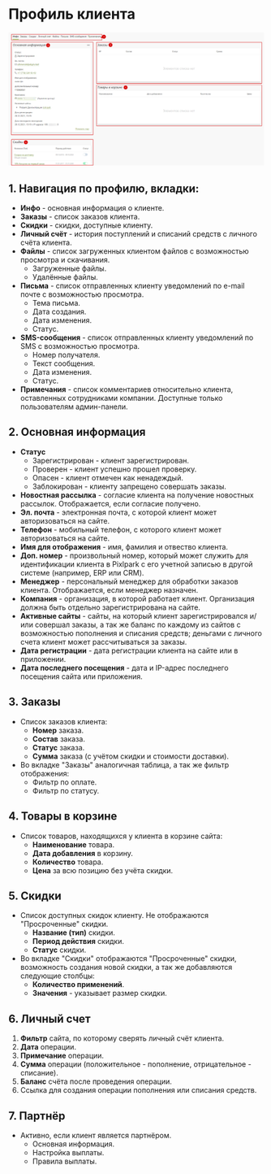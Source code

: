 # Профиль клиента

![](../_media/customer/customer02.png ':size=70%')
## 1. Навигация по профилю, вкладки:
* **Инфо** - основная информация о клиенте.
* **Заказы** - список заказов клиента.
* **Скидки** - скидки, доступные клиенту.
* **Личный счёт** - история поступлений и списаний средств с личного счёта клиента.
* **Файлы** - список загруженных клиентом файлов с возможностью просмотра и скачивания.
    - Загруженные файлы.
    - Удалённые файлы.
* **Письма** - список отправленных клиенту уведомлений по e-mail почте с возможностью просмотра.
    - Тема письма.
    - Дата создания.
    - Дата изменения.
    - Статус.
* **SMS-сообщения** - список отправленных клиенту уведомлений по SMS с возможностью просмотра.
    - Номер получателя.
    - Текст сообщения.
    - Дата изменения.
    - Статус.
* **Примечания** - список комментариев относительно клиента, оставленных сотрудниками компании. Доступные только пользователям админ-панели.

## 2. Основная информация
* **Статус**
    + Зарегистрирован - клиент зарегистрирован.
    + Проверен - клиент успешно прошел проверку.
    + Опасен - клиент отмечен как ненадеждый.
    + Заблокирован - клиенту запрещено совершать заказы.
* **Новостная рассылка** - согласие клиента на получение новостных рассылок. Отображается, если согласие получено.
* **Эл. почта** - электронная почта, с которой клиент может авторизоваться на сайте.
* **Телефон** - мобильный телефон, с которого клиент может авторизоваться на сайте.
* **Имя для отображения** - имя, фамилия и отвество клиента.
* **Доп. номер** - произвольный номер, который может служить для идентификации клиента в Pixlpark с его учетной записью в другой системе (например, ERP или CRM).
* **Менеджер** - персональный менеджер для обработки заказов клиента. Отображается, если менеджер назначен.
* **Компания** - организация, в которой работает клиент. Организация должна быть отдельно зарегистрирована на сайте.
* **Активные сайты** - сайты, на который клиент зарегистрировался и/или совершал заказы, а так же баланс по каждому из сайтов с возможностью пополнения и списания средств; деньгами с личного счета клиент может рассчитываться за заказы.
* **Дата регистрации** - дата регистрации клиента на сайте или в приложении.
* **Дата последнего посещения** - дата и IP-адрес последнего посещения сайта или приложения.

## 3. Заказы
* Список заказов клиента:
    + **Номер** заказа.
    + **Состав** заказа.
    + **Статус** заказа.
    + **Сумма** заказа (с учётом скидки и стоимости доставки).
* Во вкладке "Заказы" аналогичная таблица, а так же фильтр отображения:
    + Фильтр по оплате.
    + Фильтр по статусу.

## 4. Товары в корзине
* Список товаров, находящихся у клиента в корзине сайта:
    + **Наименование** товара.
    + **Дата добавления** в корзину.
    + **Количество** товара.
    + **Цена** за всю позицию без учёта скидки.

## 5. Скидки
* Список доступных скидок клиенту. Не отображаются "Просроченные" скидки.
    + **Название (тип)** скидки.
    + **Период действия** скидки.
    + **Статус** скидки.
* Во вкладке "Скидки" отображаются "Просроченные" скидки, возможность создания новой скидки, а так же добавляются следующие столбцы:
    + **Количество применений**.
    + **Значения** - указывает размер скидки.

## 6. Личный счет
1. **Фильтр** сайта, по которому сверять личный счёт клиента.
2. **Дата** операции.
3. **Примечание** операции.
4. **Сумма** операции (положительное - пополнение, отрицательное - списание).
5. **Баланс** счёта после проведения операции.
6. Ссылка для создания операции пополнения или списания средств.

## 7. Партнёр
* Активно, если клиент является партнёром.
    - Основная информация.
    - Настройка выплаты.
    - Правила выплаты.

